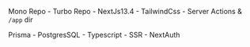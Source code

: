 Mono Repo - Turbo Repo - NextJs13.4 - TailwindCss - Server Actions & `/app` dir 

Prisma - PostgresSQL - Typescript - SSR - NextAuth
